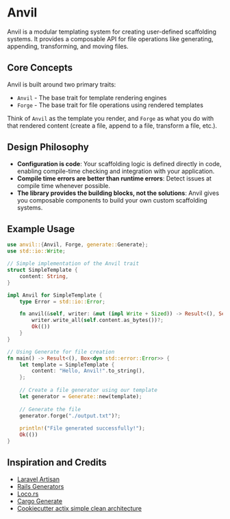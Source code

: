 # Anvil

Anvil is a modular templating system for creating user-defined scaffolding systems. It provides a composable API for file operations like generating, appending, transforming, and moving files.

## Core Concepts

Anvil is built around two primary traits:

* `Anvil` - The base trait for template rendering engines
* `Forge` - The base trait for file operations using rendered templates

Think of `Anvil` as the template you render, and `Forge` as what you do with that rendered content (create a file, append to a file, transform a file, etc.).

## Design Philosophy

- **Configuration is code**: Your scaffolding logic is defined directly in code, enabling compile-time checking and integration with your application.
- **Compile time errors are better than runtime errors**: Detect issues at compile time whenever possible.
- **The library provides the building blocks, not the solutions**: Anvil gives you composable components to build your own custom scaffolding systems.

## Example Usage

```rust
use anvil::{Anvil, Forge, generate::Generate};
use std::io::Write;

// Simple implementation of the Anvil trait
struct SimpleTemplate {
    content: String,
}

impl Anvil for SimpleTemplate {
    type Error = std::io::Error;

    fn anvil(&self, writer: &mut (impl Write + Sized)) -> Result<(), Self::Error> {
        writer.write_all(self.content.as_bytes())?;
        Ok(())
    }
}

// Using Generate for file creation
fn main() -> Result<(), Box<dyn std::error::Error>> {
    let template = SimpleTemplate {
        content: "Hello, Anvil!".to_string(),
    };
    
    // Create a file generator using our template
    let generator = Generate::new(template);
    
    // Generate the file
    generator.forge("./output.txt")?;
    
    println!("File generated successfully!");
    Ok(())
}
```

## Inspiration and Credits

- [Laravel Artisan](https://laravel.com/docs/11.x/artisan)
- [Rails Generators](https://guides.rubyonrails.org/generators.html)
- [Loco.rs](https://loco.rs/docs/getting-started/tour/#adding-a-crud-api)
- [Cargo Generate](https://github.com/cargo-generate/cargo-generate)
- [Cookiecutter actix simple clean architecture](https://github.com/microsoft/cookiecutter-rust-actix-clean-architecture)
